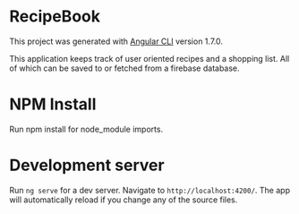 # RecipeBook

This project was generated with [Angular CLI](https://github.com/angular/angular-cli) version 1.7.0.

This application keeps track of user oriented recipes and a shopping list. All of which can be saved to or fetched from a firebase database.

# NPM Install
Run npm install for node_module imports.

# Development server

Run `ng serve` for a dev server. Navigate to `http://localhost:4200/`. The app will automatically reload if you change any of the source files.
